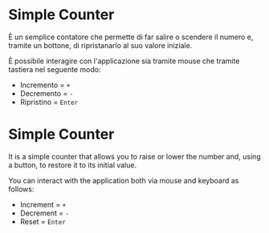 # Simple Counter
È un semplice contatore che permette di far salire o scendere il numero e, tramite un bottone, di ripristanarlo al suo valore iniziale.

È possibile interagire con l'applicazione sia tramite mouse che tramite tastiera nel seguente modo:
- Incremento = `+`
- Decremento = `-`
- Ripristino = `Enter`

# Simple Counter
It is a simple counter that allows you to raise or lower the number and, using a button, to restore it to its initial value.

You can interact with the application both via mouse and keyboard as follows:
- Increment = `+`
- Decrement = `-`
- Reset = `Enter`
